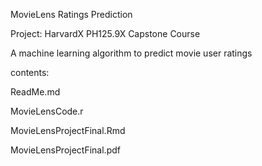MovieLens Ratings Prediction

Project: HarvardX PH125.9X Capstone Course

A machine learning algorithm to predict movie user ratings

contents:

ReadMe.md

MovieLensCode.r

MovieLensProjectFinal.Rmd

MovieLensProjectFinal.pdf
